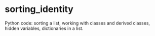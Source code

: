 sorting_identity
================

Python code: sorting a list, working with classes and derived classes, hidden variables, dictionaries in a list.
